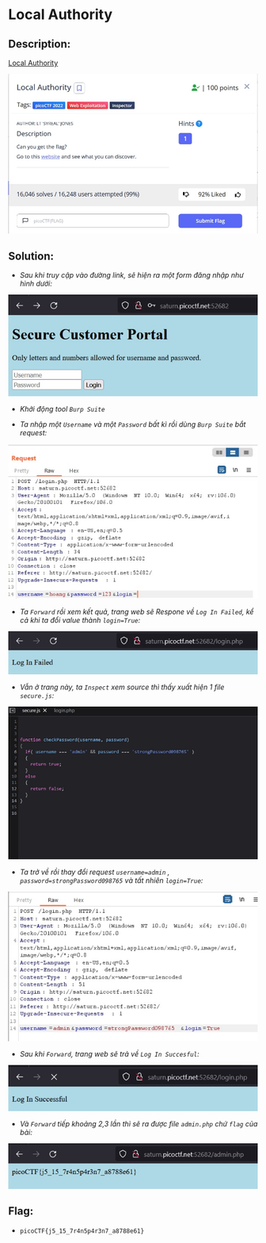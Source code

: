 # Local Authority

## Description:

[Local Authority](http://saturn.picoctf.net:52682/)

![DES](../Local-Authority/images/des.jpg)

## Solution:

* *Sau khi truy cập vào đường link, sẽ hiện ra một form đăng nhập như hình dưới:*

![1](../Local-Authority/images/image1.jpg)

* *Khởi động tool `Burp Suite`*

* *Ta nhập một `Username` và một `Password` bất kì rồi dùng `Burp Suite` bắt request:*

![2](../Local-Authority/images/image2.jpg)

* *Ta `Forward` rồi xem kết quả, trang web sẽ Respone về `Log In Failed`, kể cả khi ta đổi value thành `login=True`:*

![3](../Local-Authority/images/image3.jpg)

* *Vẫn ở trang này, ta `Inspect` xem source thì thấy xuất hiện 1 file `secure.js`:*

![4](../Local-Authority/images/image4.jpg)

* *Ta trở về rồi thay đổi request `username=admin` , `password=strongPassword098765` và tất nhiên `login=True`:*

![5](../Local-Authority/images/image5.jpg)

* *Sau khi `Forward`, trang web sẽ trả về `Log In Succesful`:*

![6](../Local-Authority/images/image6.jpg)

* *Và `Forward` tiếp khoảng 2,3 lần thì sẽ ra được file `admin.php` chứ `flag` của bài:*

![7](../Local-Authority/images/image7.jpg)

## Flag:

* `picoCTF{j5_15_7r4n5p4r3n7_a8788e61} `